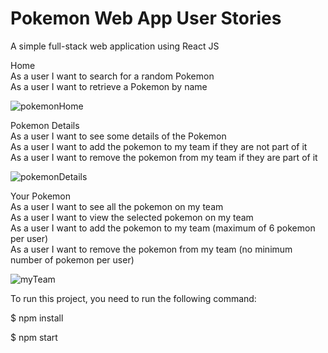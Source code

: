 # Pokemon Web App User Stories


A simple full-stack web application using React JS

Home  
As a user I want to search for a random Pokemon  
As a user I want to retrieve a Pokemon by name

![pokemonHome](https://user-images.githubusercontent.com/29629442/132127087-3bfc7b6f-06a8-4048-a8a0-07c1af237669.PNG)


Pokemon Details  
As a user I want to see some details of the Pokemon  
As a user I want to add the pokemon to my team if they are not part of it  
As a user I want to remove the pokemon from my team if they are part of it  

![pokemonDetails](https://user-images.githubusercontent.com/29629442/132127095-78e4734e-793d-4eca-b2a2-14106c9b0ee5.PNG)

Your Pokemon  
As a user I want to see all the pokemon on my team  
As a user I want to view the selected pokemon on my team  
As a user I want to add the pokemon to my team (maximum of 6 pokemon per user)  
As a user I want to remove the pokemon from my team (no minimum number of pokemon per user)  

![myTeam](https://user-images.githubusercontent.com/29629442/132127110-edee0730-4331-4508-9025-a75e67c42b5f.PNG)


To run this project, you need to run the following command:

$ npm install

$ npm start



